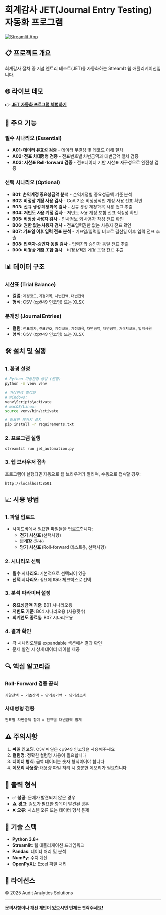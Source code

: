 # 회계감사 JET(Journal Entry Testing) 자동화 프로그램

[![Streamlit App](https://static.streamlit.io/badges/streamlit_badge_black_white.svg)](https://your-app-url.streamlit.app)

## 📋 프로젝트 개요
회계감사 절차 중 저널 엔트리 테스트(JET)를 자동화하는 Streamlit 웹 애플리케이션입니다.

## 🌐 라이브 데모
👉 **[JET 자동화 프로그램 체험하기](https://jet-automation.streamlit.app)**


## 🚀 주요 기능

### 필수 시나리오 (Essential)
- **A01: 데이터 유효성 검증** - 데이터 무결성 및 레코드 이해 절차
- **A02: 전표 차대평형 검증** - 전표번호별 차변금액과 대변금액 일치 검증
- **A03: 시산표 Roll-forward 검증** - 전표데이터 기반 시산표 재구성으로 완전성 검증

### 선택 시나리오 (Optional)
- **B01: 손익계정 중요성금액 분석** - 손익계정별 중요성금액 기준 분석
- **B02: 비정상 계정 사용 검사** - CoA 기준 비정상적인 계정 사용 전표 확인
- **B03: 신규 생성 계정과목 검사** - 신규 생성 계정과목 사용 전표 추출
- **B04: 저빈도 사용 계정 검사** - 저빈도 사용 계정 포함 전표 적정성 확인
- **B05: 비정상 사용자 검사** - 인사정보 외 사용자 작성 전표 확인
- **B06: 권한 없는 사용자 검사** - 전표입력권한 없는 사용자 전표 확인
- **B07: 기표일 이후 입력 전표 분석** - 기표일/입력일 비교로 결산일 이후 입력 전표 추출
- **B08: 입력자-승인자 동일 검사** - 입력자와 승인자 동일 전표 추출
- **B09: 비정상 계정 조합 검사** - 비정상적인 계정 조합 전표 추출

## 📊 데이터 구조

### 시산표 (Trial Balance)
- **컬럼**: `계정코드`, `계정과목`, `차변잔액`, `대변잔액`
- **형식**: CSV (cp949 인코딩) 또는 XLSX

### 분개장 (Journal Entries)
- **컬럼**: `전표일자`, `전표번호`, `계정코드`, `계정과목`, `차변금액`, `대변금액`, `거래처코드`, `입력사원`
- **형식**: CSV (cp949 인코딩) 또는 XLSX

## 🛠️ 설치 및 실행

### 1. 환경 설정
```bash
# Python 가상환경 생성 (권장)
python -m venv venv

# 가상환경 활성화
# Windows:
venv\Scripts\activate
# macOS/Linux:
source venv/bin/activate

# 필요한 패키지 설치
pip install -r requirements.txt
```

### 2. 프로그램 실행
```bash
streamlit run jet_automation.py
```

### 3. 웹 브라우저 접속
프로그램이 실행되면 자동으로 웹 브라우저가 열리며, 수동으로 접속할 경우:
```
http://localhost:8501
```

## 📈 사용 방법

### 1. 파일 업로드
- 사이드바에서 필요한 파일들을 업로드합니다:
  - **전기 시산표** (선택사항)
  - **분개장** (필수)
  - **당기 시산표** (Roll-forward 테스트용, 선택사항)

### 2. 시나리오 선택
- **필수 시나리오**: 기본적으로 선택되어 있음
- **선택 시나리오**: 필요에 따라 체크박스로 선택

### 3. 분석 파라미터 설정
- **중요성금액 기준**: B01 시나리오용
- **저빈도 기준**: B04 시나리오용 (사용횟수)
- **회계연도 종료일**: B07 시나리오용

### 4. 결과 확인
- 각 시나리오별로 expandable 섹션에서 결과 확인
- 문제 발견 시 상세 데이터 테이블 제공

## 🔍 핵심 알고리즘

### Roll-Forward 검증 공식
```
기말잔액 = 기초잔액 + 당기증가액 - 당기감소액
```

### 차대평형 검증
```
전표별 차변금액 합계 = 전표별 대변금액 합계
```

## ⚠️ 주의사항

1. **파일 인코딩**: CSV 파일은 cp949 인코딩을 사용해주세요
2. **컬럼명**: 정확한 컬럼명 사용이 필요합니다
3. **데이터 형식**: 금액 데이터는 숫자 형식이어야 합니다
4. **메모리 사용량**: 대용량 파일 처리 시 충분한 메모리가 필요합니다

## 🎯 출력 형식

- ✅ **성공**: 문제가 발견되지 않은 경우
- ⚠️ **경고**: 검토가 필요한 항목이 발견된 경우
- ❌ **오류**: 시스템 오류 또는 데이터 형식 문제

## 🔧 기술 스택

- **Python 3.8+**
- **Streamlit**: 웹 애플리케이션 프레임워크
- **Pandas**: 데이터 처리 및 분석
- **NumPy**: 수치 계산
- **OpenPyXL**: Excel 파일 처리

## 📝 라이선스

© 2025 Audit Analytics Solutions

---

**문의사항이나 개선 제안이 있으시면 언제든 연락주세요!**
